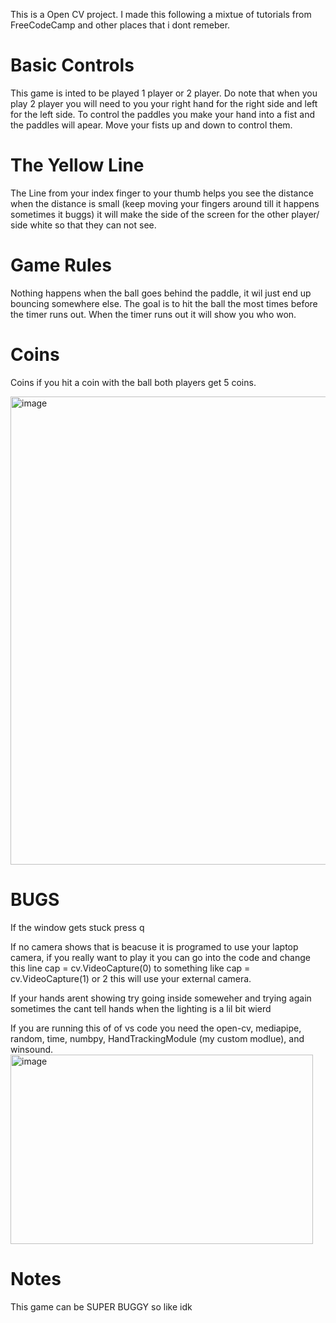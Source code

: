 This is a Open CV project. I made this following a mixtue of tutorials from FreeCodeCamp and other places that i dont remeber.
# Basic Controls
This game is inted to be played 1 player or 2 player. Do note that when you play 2 player you will need to you your right hand for the right side and left for the left side. 
To control the paddles you make your hand into a fist and the paddles will apear. Move your fists up and down to control them.
# The Yellow Line
The Line from your index finger to your thumb helps you see the distance when the distance is small (keep moving your fingers around till it happens sometimes it buggs) it will make the side of the screen for the other player/ side white so that they can not see. 
# Game Rules
Nothing happens when the ball goes behind the paddle, it wil just end up bouncing somewhere else. The goal is to hit the ball the most times before the timer runs out. When the timer runs out it will show you who won.
# Coins
Coins if you hit a coin with the ball both players get 5 coins.


<img width="928" height="749" alt="image" src="https://github.com/user-attachments/assets/783e5d38-5d4f-4eab-8f1b-7ce243c6363b" />

# BUGS
If the window gets stuck press q

If no camera shows that is beacuse it is programed to use your laptop camera, if you really want to play it you can go into the code and change this line 
cap = cv.VideoCapture(0) to something like cap = cv.VideoCapture(1) or 2 this will use your external camera.

If your hands arent showing try going inside someweher and trying again sometimes the cant tell hands when the lighting is a lil bit wierd

If you are running this of of vs code you need the open-cv, mediapipe, random, time, numbpy, HandTrackingModule (my custom modlue), and winsound.<img width="484" height="303" alt="image" src="https://github.com/user-attachments/assets/afdc6e86-d049-4de0-8a41-e56f6584da6c" />

# Notes 
This game can be SUPER BUGGY so like idk 





